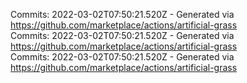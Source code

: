 Commits: 2022-03-02T07:50:21.520Z - Generated via https://github.com/marketplace/actions/artificial-grass
<br>
Commits: 2022-03-02T07:50:21.520Z - Generated via https://github.com/marketplace/actions/artificial-grass
<br>
Commits: 2022-03-02T07:50:21.520Z - Generated via https://github.com/marketplace/actions/artificial-grass
<br>
